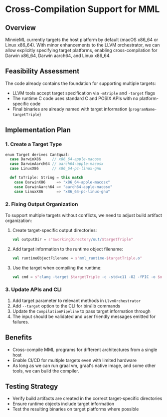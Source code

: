 # Cross-Compilation Support for MML

## Overview

MinnieML currently targets the host platform by default (macOS x86_64 or Linux x86_64). With minor enhancements to the LLVM orchestrator, we can allow explicitly specifying target platforms, enabling cross-compilation for Darwin x86_64, Darwin aarch64, and Linux x86_64.

## Feasibility Assessment

The code already contains the foundation for supporting multiple targets:

- LLVM tools accept target specification via `-mtriple` and `-target` flags
- The runtime C code uses standard C and POSIX APIs with no platform-specific code
- Final binaries are already named with target information (`programName-targetTriple`)

## Implementation Plan

### 1. Create a Target Type

```scala
enum Target derives CanEqual:
  case DarwinX86     // x86_64-apple-macosx
  case DarwinAarch64 // aarch64-apple-macosx
  case LinuxX86      // x86_64-pc-linux-gnu

  def toTriple: String = this match
    case DarwinX86     => "x86_64-apple-macosx"
    case DarwinAarch64 => "aarch64-apple-macosx"
    case LinuxX86      => "x86_64-pc-linux-gnu"
```

### 2. Fixing Output Organization

To support multiple targets without conflicts, we need to adjust build artifact organization:

1. Create target-specific output directories:

   ```scala
   val outputDir = s"$workingDirectory/out/$targetTriple"
   ```

2. Add target information to the runtime object filename:

   ```scala
   val runtimeObjectFilename = s"mml_runtime-$targetTriple.o"
   ```

3. Use the target when compiling the runtime:
   ```scala
   val cmd = s"clang -target $targetTriple -c -std=c11 -O2 -fPIC -o $objPath $sourcePath"
   ```

### 3. Update APIs and CLI

1. Add target parameter to relevant methods in `LlvmOrchestrator`
2. Add `--target` option to the CLI for bin/lib commands
3. Update the `CompilationPipeline` to pass target information through
4. The input should be validated and user friendly messages emitted for failures.

## Benefits

- Cross-compile MML programs for different architectures from a single host
- Enable CI/CD for multiple targets even with limited hardware
- As long as we can run graal vm, graal's native image, and some other tools, we can build the compiler.

## Testing Strategy

- Verify build artifacts are created in the correct target-specific directories
- Ensure runtime objects include target information
- Test the resulting binaries on target platforms where possible

